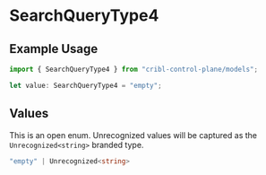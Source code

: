 # SearchQueryType4

## Example Usage

```typescript
import { SearchQueryType4 } from "cribl-control-plane/models";

let value: SearchQueryType4 = "empty";
```

## Values

This is an open enum. Unrecognized values will be captured as the `Unrecognized<string>` branded type.

```typescript
"empty" | Unrecognized<string>
```